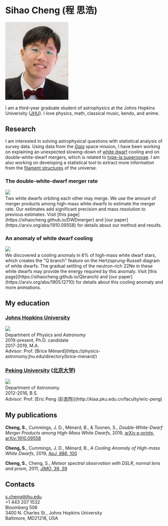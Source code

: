 # Sihao Cheng (程 思浩)

<img src="https://github.com/SihaoCheng/SihaoCheng.github.io/blob/master/SihaoCheng.jpg?raw=true" width="200" />

I am a third-year graduate student of astrophysics at the Johns Hopkins Univerisity ([JHU](https://physics-astronomy.jhu.edu)). I love physics, math, classical music, kendo, and anime.

## Research
I am interested in solving astrophysical questions with statistical analysis of survey data. Using data from the [_Gaia_](https://www.cosmos.esa.int/web/gaia/home) space mission, I have been working on explaining an unexpected slowing-down of [white dwarf](https://en.wikipedia.org/wiki/White_dwarf) cooling and on double-white-dwarf mergers, which is related to [type-Ia supernovae](https://en.wikipedia.org/wiki/Type_Ia_supernova). I am also working on developing a statistical tool to extract more information from the [filament structures](https://en.wikipedia.org/wiki/Observable_universe#Large-scale_structure) of the universe.


### The double-white-dwarf merger rate
<img src="https://pages.jh.edu/~scheng40/DWDmerger/images/merger_rate1.png" width="500" />
<br>
Two white dwarfs orbiting each other may merge. We use the amount of merger products among high-mass white dwarfs to estimate the merger rate. Our estimates add significant precision and mass resolution to previous estimates. Visit [this page](https://sihaocheng.github.io/DWDmerger) and [our paper](https://arxiv.org/abs/1910.09558) for details about our method and results.

### An anomaly of white dwarf cooling
<img src="https://pages.jh.edu/~scheng40/Qbranch/images/gif_two_color.gif" width="500" />
<br>
We discovered a cooling anomaly in 6% of high-mass white dwarf stars, which creates the "Q branch" feature on the Hertzsprung-Russell diagram of white dwarfs. The gradual settling of the neutron-rich 22Ne in these white dwarfs may provide the energy required by this anomaly. Visit [this page](https://sihaocheng.github.io/Qbranch) and [our paper](https://arxiv.org/abs/1905.12710) for details about this cooling anomaly and more animations.


## My education
### [Johns Hopkins University](https://physics-astronomy.jhu.edu/)
<img src="https://pages.jh.edu/~scheng40/images/JHU.jpg" width="400" />
<br>
Department of Physics and Astronomy
<br>
2019-present, Ph.D. candidate
<br>
2017-2019, M.A.
<br>
Advisor: Prof. [Brice Ménard](https://physics-astronomy.jhu.edu/directory/brice-menard/)

### [Peking University](http://astro.pku.edu.cn/) ([北京大学](http://astro.pku.edu.cn/))
<img src="https://pages.jh.edu/~scheng40/images/PKU.png" width="400" />
<br>
Department of Astronomy
<br>
2012-2016, B.S.
<br>
Advisor: Prof. [Eric Peng (彭逸西)](http://kiaa.pku.edu.cn/faculty/eric-peng)

## My publications
**Cheng, S.**, Cummings, J. D., Ménard, B., & Toonen, S., _Double-White-Dwarf Merger Products among High-Mass White Dwarfs_, 2019, [arXiv e-prints, arXiv:1910.09558](https://ui.adsabs.harvard.edu/abs/2019arXiv191009558C/abstract)

**Cheng, S.**, Cummings, J. D., Ménard, B., _A Cooling Anomaly of High-mass White Dwarfs_, 2019, [ApJ, 886, 100](https://ui.adsabs.harvard.edu/abs/2019ApJ...886..100C/abstract)

**Cheng, S.**, Cheng, S., _Meteor spectral observation with DSLR, normal lens and prism_, 2011, [JIMO, 39, 39](https://ui.adsabs.harvard.edu/abs/2011JIMO...39...39C/abstract)

## Contacts
s.cheng@jhu.edu
<br>
+1 443 207 1532
<br>
Bloomberg 506
<br>
3400 N. Charles St., Johns Hopkins University
<br>
Baltimore, MD21218, USA
